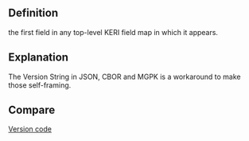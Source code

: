 ## Definition
the first field in any top-level KERI field map in which it appears.

## Explanation
The Version String in JSON, CBOR and MGPK is a workaround to make those self-framing.

## Compare
[Version code](version-code)